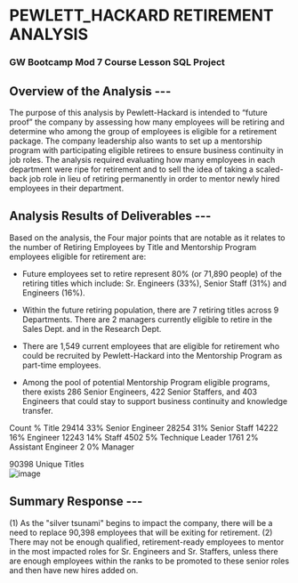 # **PEWLETT_HACKARD RETIREMENT ANALYSIS**
### GW Bootcamp Mod 7 Course Lesson SQL Project

## Overview of the Analysis ---
The purpose of this analysis by Pewlett-Hackard is intended to “future proof” the company by assessing how many employees will be retiring and determine who among the group of employees is eligible for a retirement package.  The company leadership also wants to set up a mentorship program with participating eligible retirees to ensure business continuity in job roles. 
The analysis required evaluating how many employees in each department were ripe for retirement and to sell the idea of taking a scaled-back job role in lieu of retiring permanently in order to mentor newly hired employees in their department. 


## Analysis Results of Deliverables ---

Based on the analysis, the Four major points that are notable as it relates to the number of Retiring Employees by Title and Mentorship Program employees eligible for retirement are:

+ Future employees set to retire represent 80% (or 71,890 people) of the retiring titles which include: Sr. Engineers (33%), Senior Staff (31%) and Engineers (16%).

+ Within the future retiring population, there are 7 retiring titles across 9 Departments. There are 2 managers currently eligible to retire in the Sales Dept. and in the Research Dept.

+ There are 1,549 current employees that are eligible for retirement who could be recruited by Pewlett-Hackard into the Mentorship Program as part-time employees.

+ Among the pool of potential Mentorship Program eligible programs, there exists 286 Senior Engineers, 422 Senior Staffers, and 403 Engineers that could stay to support business continuity and knowledge transfer.

Count  %   Title
29414	33%	Senior Engineer
28254	31%	Senior Staff
14222	16%	Engineer
12243	14%	Staff
4502	5%	Technique Leader
1761	2%	Assistant Engineer
2	0%	Manager
		
90398	Unique Titles	
![image](https://user-images.githubusercontent.com/79073778/114338691-9589e380-9b21-11eb-8b28-4c6c994a1052.png)


## Summary Response ---
(1) As the "silver tsunami" begins to impact the company, there will be a need to replace 90,398 employees that will be exiting for retirement.
(2) There may not be enough qualified, retirement-ready employees to mentor in the most impacted roles for Sr. Engineers and Sr. Staffers, unless there are enough employees within the ranks to be promoted to these senior roles and then have new hires added on.





